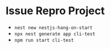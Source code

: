 # Issue Repro Project

- `nest new nestjs-hang-on-start`
- `npx nest generate app cli-test`
- `npm run start cli-test`
